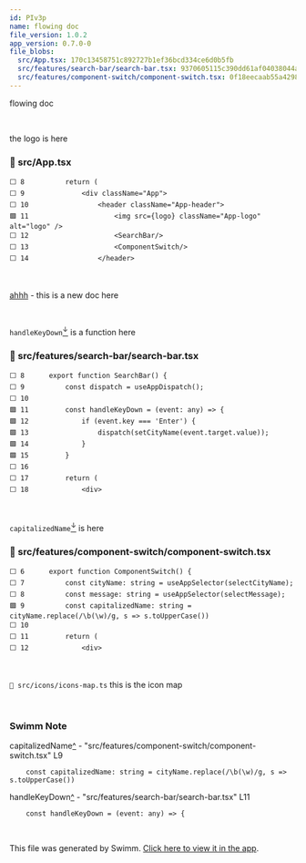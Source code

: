 ```yaml
---
id: PIv3p
name: flowing doc
file_version: 1.0.2
app_version: 0.7.0-0
file_blobs:
  src/App.tsx: 170c13458751c892727b1ef36bcd334ce6d0b5fb
  src/features/search-bar/search-bar.tsx: 9370605115c390dd61af04038044abe7b6ca81f7
  src/features/component-switch/component-switch.tsx: 0f18eecaab55a4298d4a72846fcd0307a2f1ccdb
---
```


flowing doc

<br/>

the logo is here
<!-- NOTE-swimm-snippet: the lines below link your snippet to Swimm -->
### 📄 src/App.tsx
```tsx
⬜ 8          return (
⬜ 9              <div className="App">
⬜ 10                 <header className="App-header">
🟩 11                     <img src={logo} className="App-logo" alt="logo" />
⬜ 12                     <SearchBar/>
⬜ 13                     <ComponentSwitch/>
⬜ 14                 </header>
```

<br/>

[ahhh](ahhh.7yg2i.sw.md) - this is a new doc here

<br/>

`handleKeyDown`[<sup id="13cfPy">↓</sup>](#f-13cfPy) is a function here
<!-- NOTE-swimm-snippet: the lines below link your snippet to Swimm -->
### 📄 src/features/search-bar/search-bar.tsx
```tsx
⬜ 8      export function SearchBar() {
⬜ 9          const dispatch = useAppDispatch();
⬜ 10     
🟩 11         const handleKeyDown = (event: any) => {
🟩 12             if (event.key === 'Enter') {
🟩 13                 dispatch(setCityName(event.target.value));
🟩 14             }
🟩 15         }
⬜ 16     
⬜ 17         return (
⬜ 18             <div>
```

<br/>

`capitalizedName`[<sup id="Z158zQe">↓</sup>](#f-Z158zQe) is here
<!-- NOTE-swimm-snippet: the lines below link your snippet to Swimm -->
### 📄 src/features/component-switch/component-switch.tsx
```tsx
⬜ 6      export function ComponentSwitch() {
⬜ 7          const cityName: string = useAppSelector(selectCityName);
⬜ 8          const message: string = useAppSelector(selectMessage);
🟩 9          const capitalizedName: string = cityName.replace(/\b(\w)/g, s => s.toUpperCase())
⬜ 10     
⬜ 11         return (
⬜ 12             <div>
```

<br/>

`📄 src/icons/icons-map.ts` this is the icon map

<br/>

<!-- THIS IS AN AUTOGENERATED SECTION. DO NOT EDIT THIS SECTION DIRECTLY -->
### Swimm Note

<span id="f-Z158zQe">capitalizedName</span>[^](#Z158zQe) - "src/features/component-switch/component-switch.tsx" L9
```tsx
    const capitalizedName: string = cityName.replace(/\b(\w)/g, s => s.toUpperCase())
```

<span id="f-13cfPy">handleKeyDown</span>[^](#13cfPy) - "src/features/search-bar/search-bar.tsx" L11
```tsx
    const handleKeyDown = (event: any) => {
```

<br/>

This file was generated by Swimm. [Click here to view it in the app](http://localhost:5000/repos/Z2l0aHViJTNBJTNBc3Rva2Utd2VhdGhlciUzQSUzQUFkZGllQ29oZW4=/docs/PIv3p).